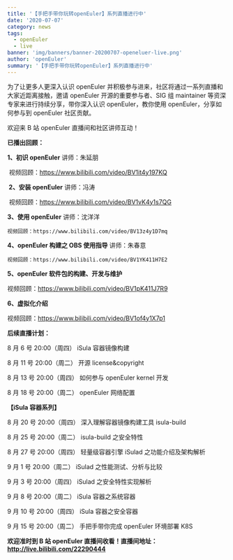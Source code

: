```yaml
---
title: '【手把手带你玩转openEuler】系列直播进行中'
date: '2020-07-07'
category: news
tags:
  - openEuler
  - live
banner: 'img/banners/banner-20200707-openeluer-live.png'
author: 'openEuler'
summary: '【手把手带你玩转openEuler】系列直播进行中'
---
```


<div >

为了让更多人更深入认识 openEuler 并积极参与进来，社区将通过一系列直播和大家近距离接触，邀请 openEuler 开源的重要参与者、SIG 组 maintainer 等资深专家来进行持续分享，带你深入认识 openEuler，教你使用 openEuler，分享如何参与到 openEuler 社区贡献。

欢迎来 B 站 openEuler 直播间和社区讲师互动！

**已播出回顾：**

**1、初识 openEuler** 讲师：朱延朋

​ 视频回顾：https://www.bilibili.com/video/BV1it4y197KQ

**​ 2、安装 openEuler** 讲师：冯涛

​ 视频回顾：https://www.bilibili.com/video/BV1vK4y1s7QG

**3、使用 openEuler** 讲师：沈洋洋

    视频回顾：https://www.bilibili.com/video/BV13z4y1D7mq

**4、openEuler 构建之 OBS 使用指导** 讲师：朱春意

    视频回顾：https://www.bilibili.com/video/BV1YK411H7E2

**5、openEuler 软件包的构建、开发与维护**

视频回顾：https://www.bilibili.com/video/BV1pK411J7R9

**6、虚拟化介绍**

视频回顾：https://www.bilibili.com/video/BV1of4y1X7p1

**后续直播计划：**

8 月 6 号 20:00（周四） iSula 容器镜像构建

8 月 11 号 20:00（周二） 开源 license&copyright

8 月 13 号 20:00（周四） 如何参与 openEuler kernel 开发

8 月 18 号 20:00（周二） openEuler 网络配置

**【iSula 容器系列】**

8 月 20 号 20:00（周四） 深入理解容器镜像构建工具 isula-build

8 月 25 号 20:00（周二） isula-build 之安全特性

8 月 27 号 20:00（周四） 轻量级容器引擎 iSulad 之功能介绍及架构解析

9 月 1 号 20:00（周二） iSulad 之性能测试、分析与比较

9 月 3 号 20:00（周四） iSulad 之安全特性实现解析

9 月 8 号 20:00（周二） iSula 容器之系统容器

9 月 10 号 20:00（周四） iSula 容器之安全容器

9 月 15 号 20:00（周二） 手把手带你完成 openEuler 环境部署 K8S

**欢迎准时到 B 站 openEuler 直播间收看！直播间地址：http://live.bilibili.com/22290444**

</div>
